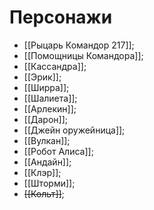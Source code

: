 # Персонажи
 - [[Рыцарь Командор 217]];
 - [[Помощницы Командора]];
 - [[Кассандра]];
 - [[Эрик]];
 - [[Ширра]];
 - [[Шалиета]];
 - [[Арлекин]];
 - [[Дарон]];
 - [[Джейн оружейница]];
 - [[Вулкан]];
 - [[Робот Алиса]];
 - [[Андайн]];
 - [[Клэр]];
 - [[Шторми]];
 - ~~[[Кольт]]~~;